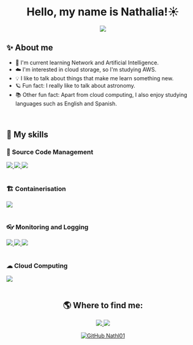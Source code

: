<h1 align="center"> Hello, my name is Nathalia!☀</h1>

<p align="center">
  <a href="https://github.com/DenverCoder1/readme-typing-svg">
    <img src="https://readme-typing-svg.herokuapp.com?font=Poppins&color=ffcd00&&size=25&center=true&vCenter=true&width=600&height=100&lines=I'm+always+looking+to+study+new+technologies,;DevOps!;Be+Welcome+:)">
  </a>
</p>

## ✨ About me

- 🌱 I'm current learning Network and Artificial Intelligence.<br>
- ☁️ I'm interested in cloud storage, so I'm studying AWS.<br>
- 💡 I like to talk about things that make me learn something new.<br>
- 🪐 Fun fact: I really like to talk about astronomy.<br>
- 📚 Other fun fact: Apart from cloud computing, I also enjoy studying languages such as English and Spanish.<br>
<br>

## 🚀 My skills
<div align="left">
  <h3>🔧 Source Code Management</h3>
  <a href="https://docs.github.com/en/copilot/about-github-copilot/what-is-github-copilot">
    <img src="https://img.shields.io/badge/github_copilot-8957E5?style=for-the-badge&logo=github-copilot&logoColor=white">
  </a>
  <a href="https://github.com/">
    <img src="https://img.shields.io/badge/github-%23121011.svg?style=for-the-badge&logo=github&logoColor=white">
  </a>
  <a href="https://git-scm.com/">
    <img src="https://img.shields.io/badge/git-%23F05033.svg?style=for-the-badge&logo=git&logoColor=white">
  </a>
</div>
<br>

<div align="left">
  <h3>🏗 Containerisation</h3>
  <a href="https://www.docker.com/">
    <img src="https://img.shields.io/badge/docker-%230db7ed.svg?style=for-the-badge&logo=docker&logoColor=white">
  </a>
</div>
<br>

<div align="left">
  <h3>👓 Monitoring and Logging</h3>
  <a href="https://prometheus.io/">
    <img src="https://img.shields.io/badge/Prometheus-E6522C?style=for-the-badge&logo=Prometheus&logoColor=white">
  </a>
  <a href="https://grafana.com/">
    <img src="https://img.shields.io/badge/grafana-%23F46800.svg?style=for-the-badge&logo=grafana&logoColor=white">
  </a>
  <a href="https://www.datadoghq.com/">
    <img src="https://img.shields.io/badge/datadog-%23632CA6.svg?style=for-the-badge&logo=datadog&logoColor=white">
  </a>
</div>
<br>

<div align="left">
  <h3>☁ Cloud Computing</h3>
  <a href="https://docs.aws.amazon.com/">
    <img src="https://img.shields.io/badge/AWS-%23FF9900.svg?style=for-the-badge&logo=amazon-aws&logoColor=white">
  </a>
</div>
<br>

<div align="center">
<h2>🌎 Where to find me:</h2>
<a href="https://www.linkedin.com/in/nathaliafrance/">
  <img src="https://img.shields.io/badge/-Nathalia-white?style=flat-square&logo=Linkedin&logoColor=blue">
</a>
<a href="mailto:nathaliafrance1@gmail.com">
  <img src="https://img.shields.io/badge/-Email-F3F1EA?style=flat-square&logo=Gmail&logoColor=FF4500&link=mailto:nathaliafrance1@gmail.com)]">
</a>
  
[![GitHub Nathl01]( https://img.shields.io/github/followers/Nathl01?label=follow&style=social)](https://github.com/Nathl01)
</div>
